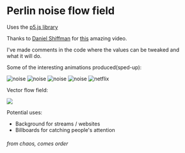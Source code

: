 # Perlin noise flow field

Uses the [p5.js library](https://p5js.org)

Thanks to [Daniel Shiffman](https://twitter.com/shiffman) for [this](https://www.youtube.com/watch?v=BjoM9oKOAKY&list=LL&index=12) amazing video.

I've made comments in the code where the values can be tweaked and what it will do.

Some of the interesting animations produced(sped-up):

![noise](videos/1.gif)
![noise](videos/2.gif)
![noise](videos/3.gif)
![noise](videos/4.gif)
![netflix](videos/5.gif)

Vector flow field:

![](videos/6.gif)

Potential uses:

* Background for streams / websites
* Billboards for catching people's attention

###### from chaos, comes order

